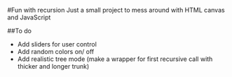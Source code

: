 #Fun with recursion
Just a small project to mess around with HTML canvas and JavaScript

##To do
* Add sliders for user control
* Add random colors on/ off
* Add realistic tree mode (make a wrapper for first recursive call with thicker and longer trunk)


